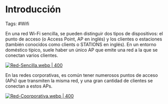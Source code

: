 # Introducción

Tags: #Wifi 

En una red Wi-Fi sencilla, se pueden distinguir dos tipos de dispositivos: el punto de acceso (o Access Point, AP en inglés) y los clientes o estaciones (también conocidos como clients o STATIONS en inglés). En un entorno doméstico típico, suele haber un único AP que emite una red a la que se conectan varios clientes.    

[![Red-Sencilla.webp | 400](https://i.postimg.cc/bY9VVGCT/Red-Sencilla.webp)](https://postimg.cc/Z00LCqhB)

 En las redes corporativas, es común tener numerosos puntos de acceso (APs) que transmiten la misma red, y una gran cantidad de clientes se conectan a estos APs.
 
[![Red-Coorporativa.webp | 400](https://i.postimg.cc/LXTkDP9g/Red-Coorporativa.webp)](https://postimg.cc/ygDSYkS7)

